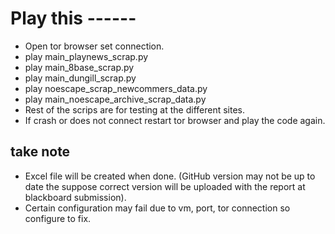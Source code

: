 # Play this ------

- Open tor browser set connection.
- play main_playnews_scrap.py
- play main_8base_scrap.py
- play main_dungill_scrap.py
- play noescape_scrap_newcommers_data.py
- play main_noescape_archive_scrap_data.py
- Rest of the scrips are for testing at the different sites.
- If crash or does not connect restart tor browser and play the code again.

## take note
- Excel file will be created when done. (GitHub version may not be up to date the suppose correct version will be uploaded with the report at blackboard submission).
- Certain configuration may fail due to vm, port, tor connection so configure to fix.
